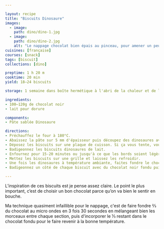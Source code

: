 ```yaml
---

layout: recipe
title: "Biscuits Dinosaure"
images:
  - image:
    path: dino/dino-1.jpg
  - image:
    path: dino/dino-2.jpg
    alt: "Le nappage chocolat bien épais au pinceau, pour amener un peu de texture en plus."
cuisines: [française]
courses: [snack]
tags: [biscuit]
collections: [dino]

preptime: 1 h 20 m
cooktime: 20 min
yield: 18–24 biscuits

storage: 1 semaine dans boîte hermétique à l'abri de la chaleur et de la lumière. Ça peut se congeler aussi mais il faudra évidemment les décongeler dans le frigo puis à température ambiante, et éviter le micro-ondes, étant donné qu'ils sont nappés de chocolat.

ingredients:
- 100–120g de chocolat noir
- lait pour dorure

components:
- Pâte sablée Dinosaure

directions:
- Préchauffez le four à 180°C.
- Abaissez la pâte sur 5 mm d'épaisseur puis découpez des dinosaures avec l’aide d’un emporte-pièce.
- Déposez les biscuits sur une plaque de cuisson. Si ça vous tente, vous pouvez dessiner la bouche, les yeux, écailles, etc.
- Badigeonnez les biscuits dinosaures de lait. 
- Enfournez pour 15-20 minutes ou jusqu'à ce que les bords soient légèrement dorés.
- Mettez les biscuits sur une grille et laissez les refroidir. 
- Une fois les dinosaures à température ambiante, faites fondre le chocolat au bain-marie ou au micro-ondes.
- Badigeonnez un côté de chaque biscuit avec du chocolat noir fondu puis placez-les sur une feuille de papier sulfurisé afin que le chocolat puisse figer.

---
```


L’inspiration de ces biscuits est je pense assez claire. Le point le plus important, c’est de choisir un bon chocolat parce qu’on va bien le sentir en bouche.

Ma technique quasiment infaillible pour le nappage, c'est de faire fondre ⅔ du chocolat au micro ondes en 3 fois 30 secondes en mélangeant bien les morceaux entre chaque section, puis d'incorporer le ⅓ restant dans le chocolat fondu pour le faire revenir à la bonne température.